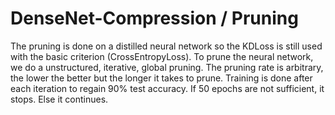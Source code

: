 # DenseNet-Compression / Pruning
The pruning is done on a distilled neural network so the KDLoss is still used with the basic criterion (CrossEntropyLoss). 
To prune the neural network, we do a unstructured, iterative, global pruning. The pruning rate is arbitrary, the lower the better but the longer it takes to prune. Training is done after each iteration to regain 90% test accuracy. If 50 epochs are not sufficient, it stops. Else it continues.